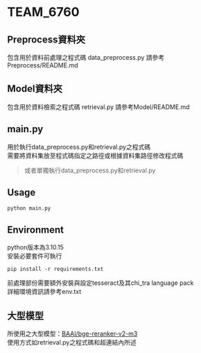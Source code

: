 # TEAM_6760

## Preprocess資料夾
包含用於資料前處理之程式碼 data_preprocess.py
請參考Preprocess/README.md

## Model資料夾
包含用於資料檢索之程式碼 retrieval.py
請參考Model/README.md

## main.py
用於執行data_preprocess.py和retrieval.py之程式碼    
需要將資料集放至程式碼指定之路徑或根據資料集路徑修改程式碼  
> 或者單獨執行data_preprocess.py和retrieval.py

## Usage
```
python main.py
```

## Environment
python版本為3.10.15  
安裝必要套件可執行  
```
pip install -r requirements.txt
```
前處理部份需要額外安裝與設定tesseract及其chi_tra language pack  
詳細環境資訊請參考env.txt  

## 大型模型
所使用之大型模型：[BAAI/bge-reranker-v2-m3](https://huggingface.co/BAAI/bge-reranker-v2-m3)  
使用方式如retrieval.py之程式碼和超連結內所述
